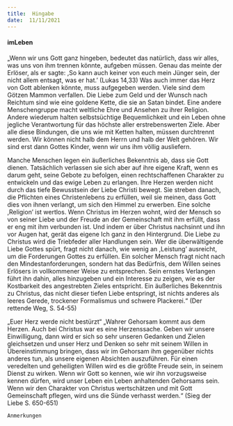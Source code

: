 ```yaml
---
title:  Hingabe
date:  11/11/2021
---
```


#### imLeben

„Wenn wir uns Gott ganz hingeben, bedeutet das natürlich, dass wir alles, was uns von ihm trennen könnte, aufgeben müssen. Genau das meinte der Erlöser, als er sagte: ,So kann auch keiner von euch mein Jünger sein, der nicht allem entsagt, was er hat.’ (Lukas 14,33) Was auch immer das Herz von Gott ablenken könnte, muss aufgegeben werden. Viele sind dem Götzen Mammon verfallen. Die Liebe zum Geld und der Wunsch nach Reichtum sind wie eine goldene Kette, die sie an Satan bindet. Eine andere Menschengruppe macht weltliche Ehre und Ansehen zu ihrer Religion. Andere wiederum halten selbstsüchtige Bequemlichkeit und ein Leben ohne jegliche Verantwortung für das höchste aller erstrebenswerten Ziele. Aber alle diese Bindungen, die uns wie mit Ketten halten, müssen durchtrennt werden. Wir können nicht halb dem Herrn und halb der Welt gehören. Wir sind erst dann Gottes Kinder, wenn wir uns ihm völlig ausliefern.

Manche Menschen legen ein äußerliches Bekenntnis ab, dass sie Gott dienen. Tatsächlich verlassen sie sich aber auf ihre eigene Kraft, wenn es darum geht, seine Gebote zu befolgen, einen rechtschaffenen Charakter zu entwickeln und das ewige Leben zu erlangen. Ihre Herzen werden nicht durch das tiefe Bewusstsein der Liebe Christi bewegt. Sie streben danach, die Pflichten eines Christenlebens zu erfüllen, weil sie meinen, dass Gott dies von ihnen verlangt, um sich den Himmel zu erwerben. Eine solche ,Religion’ ist wertlos. Wenn Christus im Herzen wohnt, wird der Mensch so von seiner Liebe und der Freude an der Gemeinschaft mit ihm erfüllt, dass er eng mit ihm verbunden ist. Und indem er über Christus nachsinnt und ihn vor Augen hat, gerät das eigene Ich ganz in den Hintergrund. Die Liebe zu Christus wird die Triebfeder aller Handlungen sein. Wer die überwältigende Liebe Gottes spürt, fragt nicht danach, wie wenig an ,Leistung’ ausreicht, um die Forderungen Gottes zu erfüllen. Ein solcher Mensch fragt nicht nach den Mindestanforderungen, sondern hat das Bedürfnis, dem Willen seines Erlösers in vollkommener Weise zu entsprechen. Sein ernstes Verlangen führt ihn dahin, alles hinzugeben und ein Interesse zu zeigen, wie es der Kostbarkeit des angestrebten Zieles entspricht. Ein äußerliches Bekenntnis zu Christus, das nicht dieser tiefen Liebe entspringt, ist nichts anderes als leeres Gerede, trockener Formalismus und schwere Plackerei.“ (Der rettende Weg, S. 54-55)

„Euer Herz werde nicht bestürzt“
„Wahrer Gehorsam kommt aus dem Herzen. Auch bei Christus war es eine Herzenssache. Geben wir unsere Einwilligung, dann wird er sich so sehr unseren Gedanken und Zielen gleichsetzen und unser Herz und Denken so sehr mit seinem Willen in Übereinstimmung bringen, dass wir im Gehorsam ihm gegenüber nichts anderes tun, als unsere eigenen Absichten auszuführen. Für einen veredelten und geheiligten Willen wird es die größte Freude sein, in seinem Dienst zu wirken. Wenn wir Gott so kennen, wie wir ihn vorzugsweise kennen dürfen, wird unser Leben ein Leben anhaltenden Gehorsams sein. Wenn wir den Charakter von Christus wertschätzen und mit Gott Gemeinschaft pflegen, wird uns die Sünde verhasst werden.“ (Sieg der Liebe S. 650-651)


`Anmerkungen`
